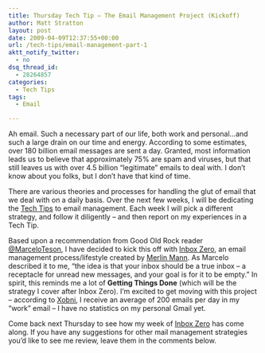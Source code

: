 ```yaml
---
title: Thursday Tech Tip – The Email Management Project (Kickoff)
author: Matt Stratton
layout: post
date: 2009-04-09T12:37:55+00:00
url: /tech-tips/email-management-part-1
aktt_notify_twitter:
  - no
dsq_thread_id:
  - 28264857
categories:
  - Tech Tips
tags:
  - Email

---
```

Ah email. Such a necessary part of our life, both work and personal&#8230;and such a large drain on our time and energy. According to some estimates, over 180 billion email messages are sent a day. Granted, most information leads us to believe that approximately 75% are spam and viruses, but that still leaves us with over 4.5 billion &#8220;legitimate&#8221; emails to deal with. I don&#8217;t know about you folks, but I don&#8217;t have that kind of time.

There are various theories and processes for handling the glut of email that we deal with on a daily basis. Over the next few weeks, I will be dedicating the <a href="/topics/tech-tips/" target="_self">Tech Tips</a> to email management. Each week I will pick a different strategy, and follow it diligently &#8211; and then report on my experiences in a Tech Tip.

Based upon a recommendation from Good Old Rock reader <a href="https://twitter.com/mteson" target="_blank">@MarceloTeson</a>, I have decided to kick this off with <a href="https://www.43folders.com/izero" target="_blank">Inbox Zero</a>, an email management process/lifestyle created by <a href="https://www.merlinmann.com/" target="_blank">Merlin Mann</a>. As Marcelo described it to me, &#8220;the idea is that your inbox should be a true inbox &#8211; a receptacle for unread new messages, and your goal is for it to be empty.&#8221; In spirit, this reminds me a lot of **Getting Things Done** (which will be the strategy I cover after Inbox Zero). I&#8217;m excited to get moving with this project &#8211; according to <a href="https://www.xobni.com" target="_blank">Xobni</a>, I receive an average of 200 emails per day in my &#8220;work&#8221; email &#8211; I have no statistics on my personal Gmail yet. 

Come back next Thursday to see how my week of <a href="https://www.43folders.com/izero" target="_blank">Inbox Zero</a> has come along. If you have any suggestions for other mail management strategies you&#8217;d like to see me review, leave them in the comments below.